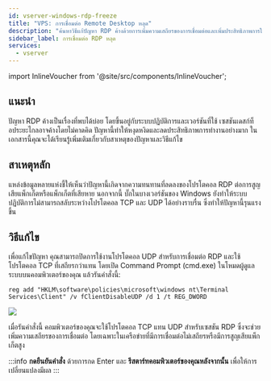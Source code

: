 ```yaml
---
id: vserver-windows-rdp-freeze
title: "VPS: การเชื่อมต่อ Remote Desktop หลุด"
description: "ค้นหาวิธีแก้ปัญหา RDP ค้างด้วยการเพิ่มความเสถียรของการเชื่อมต่อและเพิ่มประสิทธิภาพการใช้งานเดสก์ท็อประยะไกล → เรียนรู้เพิ่มเติมตอนนี้"
sidebar_label: การเชื่อมต่อ RDP หลุด
services:
  - vserver
---
```


import InlineVoucher from '@site/src/components/InlineVoucher';

## แนะนำ

ปัญหา RDP ค้างเป็นเรื่องที่พบได้บ่อย โดยขึ้นอยู่กับระบบปฏิบัติการและเวอร์ชันที่ใช้ เซสชันเดสก์ท็อประยะไกลอาจค้างโดยไม่คาดคิด ปัญหานี้ทำให้หงุดหงิดและลดประสิทธิภาพการทำงานอย่างมาก ในเอกสารนี้คุณจะได้เรียนรู้เพิ่มเติมเกี่ยวกับสาเหตุของปัญหาและวิธีแก้ไข

<InlineVoucher />

## สาเหตุหลัก

แหล่งข้อมูลหลายแห่งชี้ให้เห็นว่าปัญหานี้เกิดจากความทนทานที่ลดลงของโปรโตคอล RDP ต่อการสูญเสียแพ็กเก็ตหรือแพ็กเก็ตที่เสียหาย นอกจากนี้ บั๊กในบางเวอร์ชันของ Windows ยังทำให้ระบบปฏิบัติการไม่สามารถสลับระหว่างโปรโตคอล TCP และ UDP ได้อย่างราบรื่น ซึ่งทำให้ปัญหานี้รุนแรงขึ้น

## วิธีแก้ไข

เพื่อแก้ไขปัญหา คุณสามารถปิดการใช้งานโปรโตคอล UDP สำหรับการเชื่อมต่อ RDP และใช้โปรโตคอล TCP ที่เสถียรกว่าแทน โดยเปิด Command Prompt (cmd.exe) ในโหมดผู้ดูแลระบบบนคอมพิวเตอร์ของคุณ แล้วรันคำสั่งนี้:

```
reg add "HKLM\software\policies\microsoft\windows nt\Terminal Services\Client" /v fClientDisableUDP /d 1 /t REG_DWORD
```

![](https://screensaver01.zap-hosting.com/index.php/s/6E6AzroG88ETj2X/preview)

เมื่อรันคำสั่งนี้ คอมพิวเตอร์ของคุณจะใช้โปรโตคอล TCP แทน UDP สำหรับเซสชัน RDP ซึ่งจะช่วยเพิ่มความเสถียรของการเชื่อมต่อ โดยเฉพาะในเครือข่ายที่มีการเชื่อมต่อไม่เสถียรหรือมีการสูญเสียแพ็กเก็ตสูง

:::info 
**กดยืนยันคำสั่ง** ด้วยการกด Enter และ **รีสตาร์ทคอมพิวเตอร์ของคุณหลังจากนั้น** เพื่อให้การเปลี่ยนแปลงมีผล
:::

<InlineVoucher />